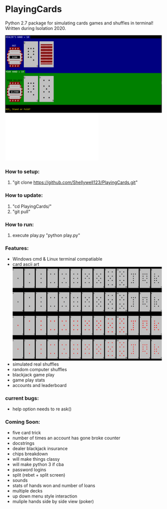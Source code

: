 # PlayingCards
Python 2.7 package for simulating cards games and shuffles in terminal! Written during Isolation 2020.

![screenshot](Images/screenshot.png)
![CPU player stats](Images/CPU_stats.pdf)

### How to setup:
1) "git clone https://github.com/Shellywell123/PlayingCards.git"

### How to update:
1) "cd PlayingCards/"
2) "git pull"

### How to run:
1) execute play.py
   "python play.py"

### Features:
- Windows cmd & Linux terminal compatiable<!--- (for correct ascii in Windows 'chcp 65001' may be required) --->
- card ascii art
![screenshot](Images/ascii_deck.png)
- simulated real shuffles
- random computer shuffles
- blackjack game play
- game play stats
- accounts and leaderboard

### current bugs:
- help option needs to re ask()

### Coming Soon:
- five card trick
- number of times an account has gone broke counter
- docstrings
- dealer blackjack insurance
- chips breakdown
- will make things classy
- will make python 3 if cba
- password logins
- split (rebet + split screen)
- sounds
- stats of hands won and number of loans
- multiple decks
- up down menu style interaction
- muliple hands side by side view (poker)
